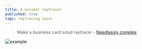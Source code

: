 ```yaml
---
title: A minimal raytracer
published: true
tags: raytracing ioccc
---
```

> Make a business card sized raytracer - [
Needlessly complex](https://mzucker.github.io/2016/08/03/miniray.html)

![example](/images/miniray_3.0.png)
